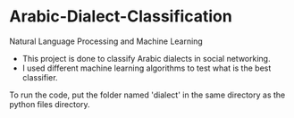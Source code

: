 # Arabic-Dialect-Classification
Natural Language Processing and Machine Learning


- This project is done to classify Arabic dialects in social networking. 
- I used different machine learning algorithms to test what is the best classifier.

To run the code, put the folder named 'dialect' in the same directory as the python files directory.
